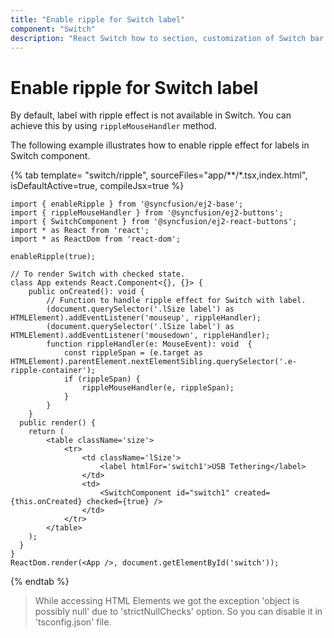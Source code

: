 ```yaml
---
title: "Enable ripple for Switch label"
component: "Switch"
description: "React Switch how to section, customization of Switch bar and handle, change size, name and value in form submit."
---
```


# Enable ripple for Switch label

By default, label with ripple effect is not available in Switch. You can achieve this by using `rippleMouseHandler`
method.

The following example illustrates how to enable ripple effect for labels in Switch component.

{% tab template= "switch/ripple", sourceFiles="app/**/*.tsx,index.html", isDefaultActive=true, compileJsx=true %}

```tsx
import { enableRipple } from '@syncfusion/ej2-base';
import { rippleMouseHandler } from '@syncfusion/ej2-buttons';
import { SwitchComponent } from '@syncfusion/ej2-react-buttons';
import * as React from 'react';
import * as ReactDom from 'react-dom';

enableRipple(true);

// To render Switch with checked state.
class App extends React.Component<{}, {}> {
    public onCreated(): void {
        // Function to handle ripple effect for Switch with label.
        (document.querySelector('.lSize label') as HTMLElement).addEventListener('mouseup', rippleHandler);
        (document.querySelector('.lSize label') as HTMLElement).addEventListener('mousedown', rippleHandler);
        function rippleHandler(e: MouseEvent): void  {
            const rippleSpan = (e.target as HTMLElement).parentElement.nextElementSibling.querySelector('.e-ripple-container');
            if (rippleSpan) {
                rippleMouseHandler(e, rippleSpan);
            }
        }
    }
  public render() {
    return (
        <table className='size'>
            <tr>
                <td className='lSize'>
                    <label htmlFor='switch1'>USB Tethering</label>
                </td>
                <td>
                    <SwitchComponent id="switch1" created={this.onCreated} checked={true} />
                </td>
            </tr>
        </table>
    );
  }
}
ReactDom.render(<App />, document.getElementById('switch'));
```

{% endtab %}

> While accessing HTML Elements we got the exception 'object is possibly null' due to 'strictNullChecks' option. So you can disable it in 'tsconfig.json' file.